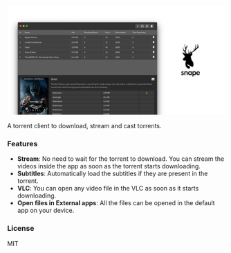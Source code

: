 ![](./banner.png)

A torrent client to download, stream and cast torrents.

### Features

- **Stream**: No need to wait for the torrent to download. You can stream the videos inside the app as soon as the torrent starts downloading.
- **Subtitles**: Automatically load the subtitles if they are present in the torrent.
- **VLC**: You can open any video file in the VLC as soon as it starts downloading.
- **Open files in External apps**: All the files can be opened in the default app on your device.

### License

MIT
